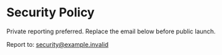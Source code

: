 # Security Policy

Private reporting preferred. Replace the email below before public launch.

Report to: security@example.invalid
